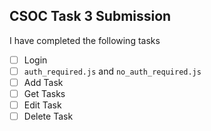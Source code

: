 ## CSOC Task 3 Submission

I have completed the following tasks

- [ ] Login
- [ ] `auth_required.js` and `no_auth_required.js`
- [ ] Add Task
- [ ] Get Tasks
- [ ] Edit Task
- [ ] Delete Task
